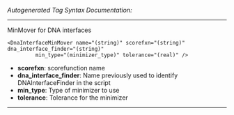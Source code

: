 _Autogenerated Tag Syntax Documentation:_

---
MinMover for DNA interfaces

```
<DnaInterfaceMinMover name="(string)" scorefxn="(string)" dna_interface_finder="(string)"
         min_type="(minimizer_type)" tolerance="(real)" />
```

-   **scorefxn**: scorefunction name
-   **dna_interface_finder**: Name previously used to identify DNAInterfaceFinder in the script
-   **min_type**: Type of minimizer to use
-   **tolerance**: Tolerance for the minimizer

---
